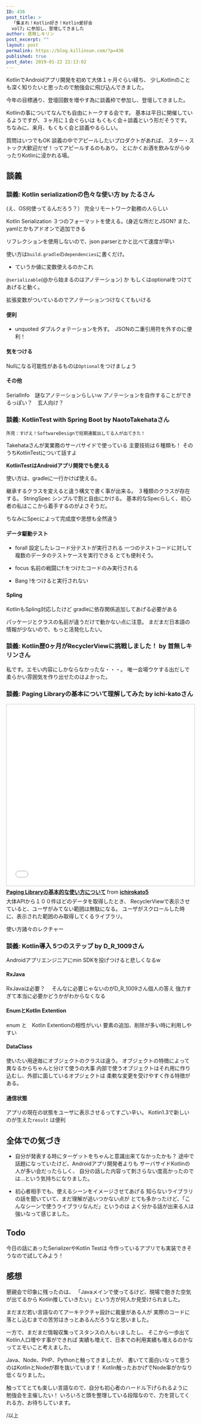 ```yaml
---
ID: 436
post_title: >
  「集まれ！Kotlin好き！Kotlin愛好会
  vol7」に参加し、登壇してきました
author: 首無しキリン
post_excerpt: ""
layout: post
permalink: https://blog.killinsun.com/?p=436
published: true
post_date: 2019-01-22 22:13:02
---
```

KotlinでAndroidアプリ開発を初めて大体１ヶ月ぐらい経ち、
少しKotlinのことも深く知りたいと思ったので勉強会に飛び込んできました。

今年の目標通り、登壇回数を増やす為に談義枠で参加し、登壇してきました。

Kotlinの事についてなんでも自由にトークする会です。
基本は平日に開催しているようですが、３ヶ月に１会ぐらいは
もくもく会＋談義という形だそうです。
ちなみに、来月、もくもく会と談義やるらしい。

質問はいつでもOK
談義の中でアピールしたいプロダクトがあれば、
スター・ストック大歓迎だぜ！ってアピールするのもあり。
とにかくお酒を飲みながらゆったりKotlinに浸かれる場。

## 談義

### 談義: Kotlin serializationの色々な使い方 by たるさん
<script async class="speakerdeck-embed" data-id="cf6c5565cadb4c4faa3dec7d0275f9d1" data-ratio="1.33333333333333" src="//speakerdeck.com/assets/embed.js"></script>
(え、OS何使ってるんだろう？）
完全リモートワーク勤務の人らしい

Kotlin Serialization
３つのフォーマットを使える。(身近な所だとJSON?
また、yamlとかもアドオンで追加できる

リフレクションを使用しないので、json parserとかと比べて速度が早い

使い方は`build.gradle`の`dependencies`に書くだけ。
- ていうか値に変数使えるのかこれ

`@serializable`(@から始まるのはアノテーション) か
もしくはoptionalをつけてあげると動く。

拡張変数がついているのでアノテーションつけなくてもいける

#### 便利
- unquoted
    ダブルクォテーションを外す。　JSONの二重引用符を外すのに便利！

#### 気をつける
Nullになる可能性があるものは`Optional`をつけましょう

#### その他
SerialInfo　謎なアノテーションらしいｗ
アノテーションを自作することができるっぽい？　玄人向け？



### 談義: KotlinTest with Spring Boot by NaotoTakehataさん
<script async class="speakerdeck-embed" data-id="a0831839da3e4fa0a1ce13320604876d" data-ratio="1.33333333333333" src="//speakerdeck.com/assets/embed.js"></script>

`所見：すげえ！SoftwareDesignで短期連載出してる人が出てきた！`

Takehataさんが実業務のサーバサイドで使っている
主要技術は６種類も！
そのうちKotlinTestについて話すよ

**KotlinTestはAndroidアプリ開発でも使える**

使い方は、gradleに一行かけば使える。

継承するクラスを変えると違う構文で書く事が出来る。
３種類のクラスが存在する。
StringSpec シンプルで割と自由にかける。
基本的なSpecらしく、初心者の私はここから着手するのがよさそうだ。

ちなみにSpecによって完成度や思想も全然違う


#### データ駆動テスト
- forall
    設定したレコード分テストが実行される
    一つのテストコードに対して複数のデータのテストケースを実行できる
    とても便利そう。

- focus
    名前の戦闘にf:をつけたコードのみ実行される
- Bang
    !をつけると実行されない

#### Spling
KotlinもSpling対応したけど
gradleに依存関係追加してあげる必要がある

パッケージとクラスの名前が違うだけで動かない点に注意。
まだまだ日本語の情報が少ないので、もっと活発化したい。

### 談義: Kotlin歴0ヶ月がRecyclerViewに挑戦しました！ by 首無しキリンさん

<script async class="speakerdeck-embed" data-id="d283a18397774b74a6f24eb5b7d5474e" data-ratio="1.33333333333333" src="//speakerdeck.com/assets/embed.js"></script>
私です。エモい内容にしかならなかったな・・・。
唯一会場ウケする出だしで柔らかい雰囲気を作り出せたのはよかった。


### 談義: Paging Libraryの基本について理解してみた by ichi-katoさん
<iframe src="//www.slideshare.net/slideshow/embed_code/key/kqIWUciCoq0a0j" width="595" height="485" frameborder="0" marginwidth="0" marginheight="0" scrolling="no" style="border:1px solid #CCC; border-width:1px; margin-bottom:5px; max-width: 100%;" allowfullscreen> </iframe> <div style="margin-bottom:5px"> <strong> <a href="//www.slideshare.net/ichirokato5/paging-library-128667289" title="Paging Libraryの基本的な使い方について" target="_blank">Paging Libraryの基本的な使い方について</a> </strong> from <strong><a href="https://www.slideshare.net/ichirokato5" target="_blank">ichirokato5</a></strong> </div>
大体APIから１００件ほどのデータを取得したとき、
RecyclerViewで表示させていると、ユーザがみてない範囲は無駄になる。
ユーザがスクロールした時に、表示された範囲のみ取得してくるライブラリ。

使い方諸々のレクチャー


### 談義: Kotlin導入 5つのステップ by D_R_1009さん

<script async class="speakerdeck-embed" data-id="7c46cb273fae4c638d541e917ad13a8a" data-ratio="1.77777777777778" src="//speakerdeck.com/assets/embed.js"></script>
Androidアプリエンジニアにmin SDKを投げつけると悲しくなるw

#### RxJava
RxJavaは必要？　
そんなに必要じゃないのがD_R_1009さん個人の答え
強力すぎて本当に必要かどうかがわからなくなる

#### EnumとKotlin Extention
enum と　Kotlin Extentionの相性がいい
要素の追加、削除が多い時に利用しやすい

#### DataClass
使いたい用途毎にオブジェクトのクラスは違う。
オブジェクトの特徴によって異なるからちゃんと分けて使うの大事
内部で使うオブジェクトはそれ用に作り込むし、外部に面しているオブジェクトは
柔軟な変更を受けやすく作る特徴がある。

#### 通信状態
アプリの現在の状態をユーザに表示させるってすごい辛い。
Kotlin1.3で新しいのが生えた`result` は便利



## 全体での気づき

- 自分が発表する時にターゲットをちゃんと意識出来てなかったかも？
    途中で話題になっていたけど、Androidアプリ開発者よりも
    サーバサイドKotlinの人が多い会だったらしく、
    自分の話した内容って刺さらない度高かったのでは…という気持ちになりました。

- 初心者相手でも、使えるシーンをイメージさせてあげる
    知らないライブラリの話を聞いていて、まだ理解が追いつかない点が
    とても多かったけど、「こんなシーンで使うライブラリなんだ」というのは
    よく分かる話が出来る人は強いなって感じました。

## Todo 

今日の話にあったSerializerやKotlin Testは
今作っているアプリでも実装できそうなので試してみよう！

## 感想

懇親会で印象に残ったのは、
「Javaメインで使ってるけど、現場で飽きた空気が出てるから
Kotlin推していきたい」という方が何人か見受けられました。

まだまだ若い言語なのてアーキテクチャ設計に裁量がある人が
実際のコードに落とし込むまでの苦労はきっとあるんだろうなと思いました。

一方で、まだまだ情報収集ってスタンスの人もいましたし、
そこから一歩出てKotlin人口増やす事ができれば
実績も増えて、日本での利用実績も増えるのかなってエモいこと考えました。

Java、Node、PHP、Pythonと触ってきましたが、
書いてて面白いなって思うのはKotlinとNodeが群を抜いています！
Kotlin触ったおかげでNode率がかなり低くなりました。

触っててとても楽しい言語なので、自分も初心者のハードル下げられるように
勉強会を主催したい！
いろいろと頭を整理している段階なので、力を貸してくれる方、お待ちしています。


/以上